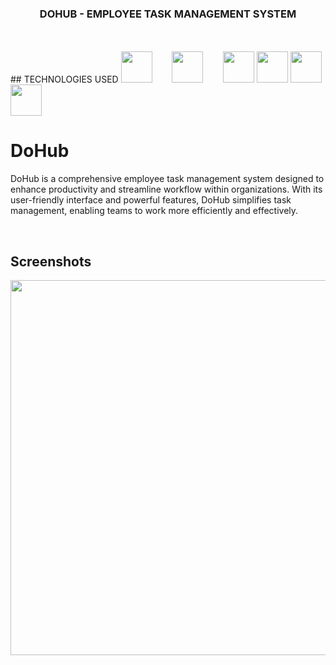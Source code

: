 <h3 align="center">DOHUB - EMPLOYEE TASK MANAGEMENT SYSTEM</h3>

<br>
<br>
## TECHNOLOGIES USED

<img src="https://assets.stickpng.com/images/5847f5bdcef1014c0b5e489c.png" height="50px" />
&nbsp;&nbsp;&nbsp;&nbsp;&nbsp;&nbsp;
<img src="https://cdn.freebiesupply.com/logos/large/2x/css3-logo-png-transparent.png" height="50px" />
&nbsp;&nbsp;&nbsp;&nbsp;&nbsp;&nbsp;
<img src="https://e7.pngegg.com/pngimages/113/458/png-clipart-javascript-logo-comment-html-markup-language-analitycs-angle-text-thumbnail.png" height="50px" />
<img src="https://assets.stickpng.com/images/62a76492bd73a4af5c5d4fb9.png" height="50px" />
<img src="https://assets.stickpng.com/images/58481791cef1014c0b5e4994.png" height="50px" />
<img src="https://pngimg.com/uploads/mysql/mysql_PNG13.png" height="50px" />

#                                                           DoHub
DoHub is a comprehensive employee task management system designed to enhance productivity and streamline workflow within organizations. With its user-friendly interface and powerful features, DoHub simplifies task management, enabling teams to work more efficiently and effectively.


<br>

## Screenshots

<img src="C:\Users\Deeksha T\OneDrive\Pictures\1.png" width="600px" />
